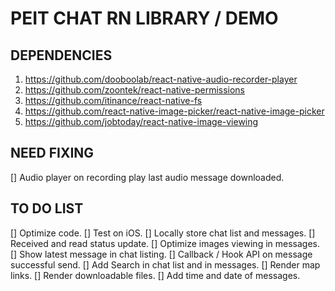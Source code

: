 # PEIT CHAT RN LIBRARY / DEMO
## DEPENDENCIES
1. https://github.com/dooboolab/react-native-audio-recorder-player
2. https://github.com/zoontek/react-native-permissions
3. https://github.com/itinance/react-native-fs
4. https://github.com/react-native-image-picker/react-native-image-picker
5. https://github.com/jobtoday/react-native-image-viewing

## NEED FIXING
[] Audio player on recording play last audio message downloaded.

## TO DO LIST
[] Optimize code.
[] Test on iOS.
[] Locally store chat list and messages.
[] Received and read status update.
[] Optimize images viewing in messages.
[] Show latest message in chat listing.
[] Callback / Hook API on message successful send.
[] Add Search in chat list and in messages.
[] Render map links.
[] Render downloadable files.
[] Add time and date of messages.
